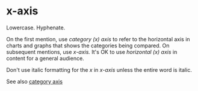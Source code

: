 # x-axis

Lowercase. Hyphenate. 

On the first mention, use *category (x) axis* to refer to the horizontal axis in charts and graphs that shows the categories being compared. On subsequent mentions, use *x-axis.* It's OK to use *horizontal (x) axis* in content for a general audience. 

Don't use italic formatting for the *x* in *x-axis* unless the entire word is italic.

See also [](https://worldready.cloudapp.net/Styleguide/Read?id=2700&topicid=33518)[category axis](https://worldready.cloudapp.net/Styleguide/Read?id=2700&topicid=33517)
